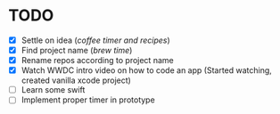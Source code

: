 # TODO

- [x] Settle on idea (_coffee timer and recipes_)
- [x] Find project name (_brew time_)
- [x] Rename repos according to project name
- [x] Watch WWDC intro video on how to code an app (Started watching, created vanilla xcode project)
- [ ] Learn some swift
- [ ] Implement proper timer in prototype
